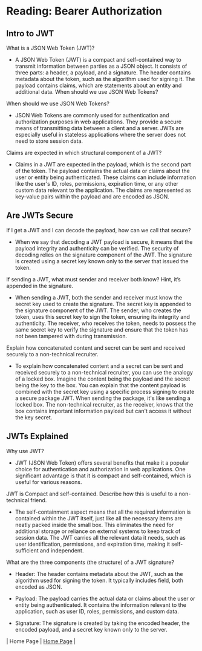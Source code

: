 # Reading: Bearer Authorization

## Intro to JWT

What is a JSON Web Token (JWT)?

- A JSON Web Token (JWT) is a compact and self-contained way to transmit information between parties as a JSON object. It consists of three parts: a header, a payload, and a signature. The header contains metadata about the token, such as the algorithm used for signing it. The payload contains claims, which are statements about an entity and additional data.
When should we use JSON Web Tokens?

When should we use JSON Web Tokens?

- JSON Web Tokens are commonly used for authentication and authorization purposes in web applications. They provide a secure means of transmitting data between a client and a server. JWTs are especially useful in stateless applications where the server does not need to store session data.

Claims are expected in which structural component of a JWT?

- Claims in a JWT are expected in the payload, which is the second part of the token. The payload contains the actual data or claims about the user or entity being authenticated. These claims can include information like the user's ID, roles, permissions, expiration time, or any other custom data relevant to the application. The claims are represented as key-value pairs within the payload and are encoded as JSON.

## Are JWTs Secure

If I get a JWT and I can decode the payload, how can we call that secure?

- When we say that decoding a JWT payload is secure, it means that the payload integrity and authenticity can be verified. The security of decoding relies on the signature component of the JWT. The signature is created using a secret key known only to the server that issued the token.

If sending a JWT, what must sender and receiver both know? Hint, it’s appended in the signature.

- When sending a JWT, both the sender and receiver must know the secret key used to create the signature. The secret key is appended to the signature component of the JWT. The sender, who creates the token, uses this secret key to sign the token, ensuring its integrity and authenticity. The receiver, who receives the token, needs to possess the same secret key to verify the signature and ensure that the token has not been tampered with during transmission.

Explain how concatenated content and secret can be sent and received securely to a non-technical recruiter.

- To explain how concatenated content and a secret can be sent and received securely to a non-technical recruiter, you can use the analogy of a locked box. Imagine the content being the payload and the secret being the key to the box. You can explain that the content payload is combined with the secret key using a specific process signing to create a secure package JWT. When sending the package, it's like sending a locked box. The non-technical recruiter, as the receiver, knows that the box contains important information payload but can't access it without the key secret.

## JWTs Explained

Why use JWT?

- JWT (JSON Web Token) offers several benefits that make it a popular choice for authentication and authorization in web applications. One significant advantage is that it is compact and self-contained, which is useful for various reasons.

JWT is Compact and self-contained. Describe how this is useful to a non-technical friend.

- The self-containment aspect means that all the required information is contained within the JWT itself, just like all the necessary items are neatly packed inside the small box. This eliminates the need for additional storage or reliance on external systems to keep track of session data. The JWT carries all the relevant data it needs, such as user identification, permissions, and expiration time, making it self-sufficient and independent.

What are the three components (the structure) of a JWT signature?

- Header: The header contains metadata about the JWT, such as the algorithm used for signing the token. It typically includes field, both encoded as JSON.

- Payload: The payload carries the actual data or claims about the user or entity being authenticated. It contains the information relevant to the application, such as user ID, roles, permissions, and custom data.

- Signature: The signature is created by taking the encoded header, the encoded payload, and a secret key known only to the server.

| Home Page               | [Home Page](./README.md)                                |

